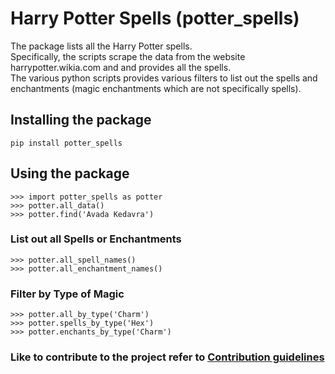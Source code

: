 # Harry Potter Spells (potter_spells)

The package lists all the Harry Potter spells.\
Specifically, the scripts scrape the data from the website harrypotter.wikia.com and and provides all the spells.\
The various python scripts provides various filters to list out the spells and enchantments (magic enchantments which are not specifically spells).

## Installing the package
```
pip install potter_spells
```

## Using the package
```
>>> import potter_spells as potter
>>> potter.all_data()
>>> potter.find('Avada Kedavra')
```

### List out all Spells or Enchantments
```
>>> potter.all_spell_names()
>>> potter.all_enchantment_names()
```

### Filter by Type of Magic
```
>>> potter.all_by_type('Charm')
>>> potter.spells_by_type('Hex')
>>> potter.enchants_by_type('Charm')
```

### Like to contribute to the project refer to [Contribution guidelines](CONTRIBUTING.md)
